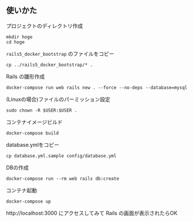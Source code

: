 ## 使いかた

プロジェクトのディレクトリ作成

```
mkdir hoge
cd hoge
```

`rails5_docker_bootstrap` のファイルをコピー

```
cp ../rails5_docker_bootstrap/* .
```

Rails の雛形作成

```
docker-compose run web rails new . --force --no-deps --database=mysql
```

(Linuxの場合)ファイルのパーミッション設定

```
sudo chown -R $USER:$USER .
```

コンテナイメージビルド

```
docker-compose build
```

database.ymlをコピー

```
cp database.yml.sample config/database.yml
```

DBの作成

```
docker-compose run --rm web rails db:create
```

コンテナ起動

```
docker-compose up
```

http://localhost:3000 にアクセスしてみて Rails の画面が表示されたらOK
